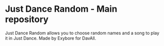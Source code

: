 # Just Dance Random - Main repository
Just Dance Random allows you to choose random names and a song to play it in Just Dance. Made by Exybore for DavAll.
